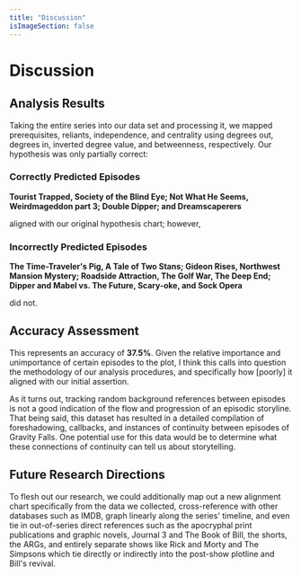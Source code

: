 ```yaml
---
title: "Discussion"
isImageSection: false
---
```


# Discussion

## Analysis Results

Taking the entire series into our data set and processing it, we mapped prerequisites, reliants, independence, and centrality using degrees out, degrees in, inverted degree value, and betweenness, respectively. Our hypothesis was only partially correct:

### Correctly Predicted Episodes

**Tourist Trapped, Society of the Blind Eye; Not What He Seems, Weirdmageddon part 3; Double Dipper; and Dreamscaperers**

aligned with our original hypothesis chart; however,

### Incorrectly Predicted Episodes  

**The Time-Traveler's Pig, A Tale of Two Stans; Gideon Rises, Northwest Mansion Mystery; Roadside Attraction, The Golf War, The Deep End; Dipper and Mabel vs. The Future, Scary-oke, and Sock Opera**

did not.

## Accuracy Assessment

This represents an accuracy of **37.5%**. Given the relative importance and unimportance of certain episodes to the plot, I think this calls into question the methodology of our analysis procedures, and specifically how [poorly] it aligned with our initial assertion. 

As it turns out, tracking random background references between episodes is not a good indication of the flow and progression of an episodic storyline. That being said, this dataset has resulted in a detailed compilation of foreshadowing, callbacks, and instances of continuity between episodes of Gravity Falls. One potential use for this data would be to determine what these connections of continuity can tell us about storytelling.

## Future Research Directions

To flesh out our research, we could additionally map out a new alignment chart specifically from the data we collected, cross-reference with other databases such as IMDB, graph linearly along the series' timeline, and even tie in out-of-series direct references such as the apocryphal print publications and graphic novels, Journal 3 and The Book of Bill, the shorts, the ARGs, and entirely separate shows like Rick and Morty and The Simpsons which tie directly or indirectly into the post-show plotline and Bill's revival.